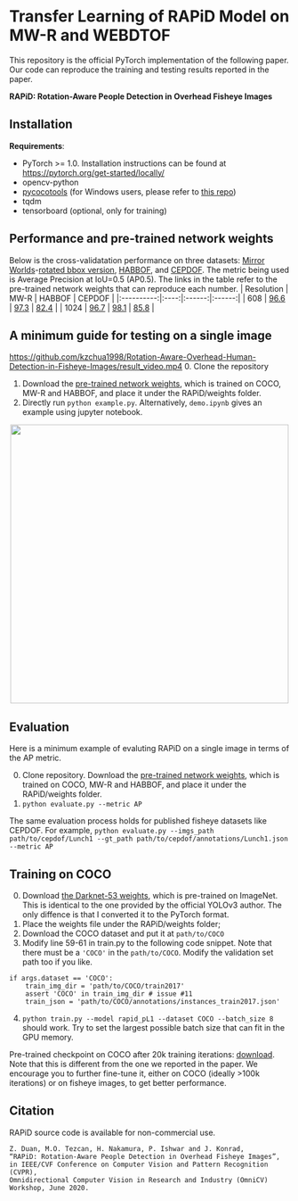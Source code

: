 # Transfer Learning of RAPiD Model on MW-R and WEBDTOF 
This repository is the official PyTorch implementation of the following paper. Our code can reproduce the training and testing results reported in the paper.

**RAPiD: Rotation-Aware People Detection in Overhead Fisheye Images** <br />

## Installation
**Requirements**:
- PyTorch >= 1.0. Installation instructions can be found at https://pytorch.org/get-started/locally/
- opencv-python
- [pycocotools](https://github.com/cocodataset/cocoapi) (for Windows users, please refer to [this repo](https://github.com/philferriere/cocoapi))
- tqdm
- tensorboard (optional, only for training)


## Performance and pre-trained network weights
Below is the cross-validatation performance on three datasets: [Mirror Worlds](http://www2.icat.vt.edu/mirrorworlds/challenge/index.html)-[rotated bbox version](http://vip.bu.edu/projects/vsns/cossy/datasets/mw-r), [HABBOF](http://vip.bu.edu/projects/vsns/cossy/datasets/habbof/), and [CEPDOF](http://vip.bu.edu/projects/vsns/cossy/datasets/cepdof/). The metric being used is Average Precision at IoU=0.5 (AP0.5). The links in the table refer to the pre-trained network weights that can reproduce each number.
| Resolution | MW-R | HABBOF | CEPDOF |
|:----------:|:----:|:------:|:------:|
|     608    | [96.6](https://github.com/duanzhiihao/RAPiD/releases/download/v0.1/pL1_HBCP608_Apr14_6000.ckpt) |  [97.3](https://github.com/duanzhiihao/RAPiD/releases/download/v0.1/pL1_MWCP608_Apr14_5500.ckpt)  |  [82.4](https://github.com/duanzhiihao/RAPiD/releases/download/v0.1/pL1_MWHB608_Mar11_4500.ckpt)  |
|    1024    | [96.7](https://github.com/duanzhiihao/RAPiD/releases/download/v0.1/pL1_HBCP1024_Apr14_3000.ckpt) |  [98.1](https://github.com/duanzhiihao/RAPiD/releases/download/v0.1/pL1_MWCP1024_Apr14_3000.ckpt)  |  [85.8](https://github.com/duanzhiihao/RAPiD/releases/download/v0.1/pL1_MWHB1024_Mar11_4000.ckpt)  |

## A minimum guide for testing on a single image
https://github.com/kzchua1998/Rotation-Aware-Overhead-Human-Detection-in-Fisheye-Images/result_video.mp4
0. Clone the repository
1. Download the [pre-trained network weights](https://github.com/duanzhiihao/RAPiD/releases/download/v0.1/pL1_MWHB1024_Mar11_4000.ckpt), which is trained on COCO, MW-R and HABBOF, and place it under the RAPiD/weights folder.
2. Directly run `python example.py`. Alternatively, `demo.ipynb` gives an example using jupyter notebook.

<p align="center">
<img src="https://github.com/duanzhiihao/RAPiD/blob/master/images/readme/exhibition_rapid608_1024_0.3.jpg?raw=true" width="500" height="500">
</p>

## Evaluation
Here is a minimum example of evaluting RAPiD on a single image in terms of the AP metric.

0. Clone repository. Download the [pre-trained network weights](https://github.com/duanzhiihao/RAPiD/releases/download/v0.1/pL1_MWHB1024_Mar11_4000.ckpt), which is trained on COCO, MW-R and HABBOF, and place it under the RAPiD/weights folder.
1. `python evaluate.py --metric AP`

The same evaluation process holds for published fisheye datasets like CEPDOF. For example, `python evaluate.py --imgs_path path/to/cepdof/Lunch1 --gt_path path/to/cepdof/annotations/Lunch1.json --metric AP`

## Training on COCO
0. Download [the Darknet-53 weights](https://github.com/duanzhiihao/RAPiD/releases/download/v0.1/dark53_imgnet.pth), which is pre-trained on ImageNet. This is identical to the one provided by the official YOLOv3 author. The only diffence is that I converted it to the PyTorch format.
1. Place the weights file under the RAPiD/weights folder;
2. Download the COCO dataset and put it at `path/to/COCO`
3. Modify line 59-61 in train.py to the following code snippet. Note that there must be a `'COCO'` in the `path/to/COCO`. Modify the validation set path too if you like.
```
if args.dataset == 'COCO':
    train_img_dir = 'path/to/COCO/train2017'
    assert 'COCO' in train_img_dir # issue #11
    train_json = 'path/to/COCO/annotations/instances_train2017.json'
```

4. `python train.py --model rapid_pL1 --dataset COCO --batch_size 8` should work. Try to set the largest possible batch size that can fit in the GPU memory.

Pre-trained checkpoint on COCO after 20k training iterations: [download](https://github.com/duanzhiihao/RAPiD/releases/download/v0.1/rapid_pL1_dark53_COCO608_Jan07_20000.ckpt). Note that this is different from the one we reported in the paper. We encourage you to further fine-tune it, either on COCO (ideally >100k iterations) or on fisheye images, to get better performance.

## Citation
RAPiD source code is available for non-commercial use.
```
Z. Duan, M.O. Tezcan, H. Nakamura, P. Ishwar and J. Konrad, 
“RAPiD: Rotation-Aware People Detection in Overhead Fisheye Images”, 
in IEEE/CVF Conference on Computer Vision and Pattern Recognition (CVPR), 
Omnidirectional Computer Vision in Research and Industry (OmniCV) Workshop, June 2020.
```
